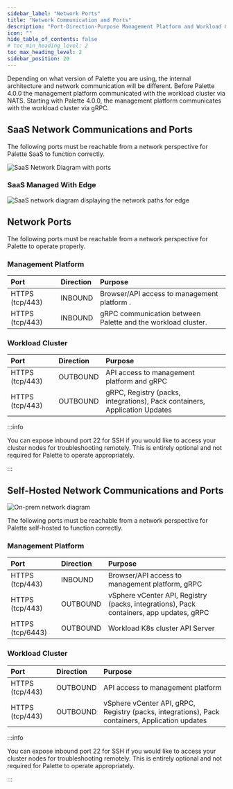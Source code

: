 ```yaml
---
sidebar_label: "Network Ports"
title: "Network Communication and Ports"
description: "Port-Direction-Purpose Management Platform and Workload Clusters"
icon: ""
hide_table_of_contents: false
# toc_min_heading_level: 2
toc_max_heading_level: 2
sidebar_position: 20
---
```


Depending on what version of Palette you are using, the internal architecture and network communication will be
different. Before Palette 4.0.0 the management platform communicated with the workload cluster via NATS. Starting with
Palette 4.0.0, the management platform communicates with the workload cluster via gRPC.

## SaaS Network Communications and Ports

The following ports must be reachable from a network perspective for Palette SaaS to function correctly.

![SaaS Network Diagram with ports](/architecture_networking-ports_saas-network-diagram-grpc.webp "title=SaaS Network Diagram with ports")

### SaaS Managed With Edge

![SaaS network diagram displaying the network paths for edge](/architecture_networking-ports_saas-network-diagram-edge-grpc.webp)

## Network Ports

The following ports must be reachable from a network perspective for Palette to operate properly.

### Management Platform

| Port            | Direction | Purpose                                                      |
| :-------------- | :-------- | :----------------------------------------------------------- |
| HTTPS (tcp/443) | INBOUND   | Browser/API access to management platform .                  |
| HTTPS (tcp/443) | INBOUND   | gRPC communication between Palette and the workload cluster. |

### Workload Cluster

| Port            | Direction | Purpose                                                                    |
| :-------------- | :-------- | :------------------------------------------------------------------------- |
| HTTPS (tcp/443) | OUTBOUND  | API access to management platform and gRPC                                 |
| HTTPS (tcp/443) | OUTBOUND  | gRPC, Registry (packs, integrations), Pack containers, Application Updates |

:::info

You can expose inbound port 22 for SSH if you would like to access your cluster nodes for troubleshooting remotely. This
is entirely optional and not required for Palette to operate appropriately.

:::

## Self-Hosted Network Communications and Ports

![On-prem network diagram](/architecture_networking-ports_on_prem_network-diagram-grpc.webp)

The following ports must be reachable from a network perspective for Palette self-hosted to function correctly.

### Management Platform

| **Port**         | **Direction** | **Purpose**                                                                             |
| :--------------- | :------------ | :-------------------------------------------------------------------------------------- |
| HTTPS (tcp/443)  | INBOUND       | Browser/API access to management platform, gRPC                                         |
| HTTPS (tcp/443)  | OUTBOUND      | vSphere vCenter API, Registry (packs, integrations), Pack containers, app updates, gRPC |
| HTTPS (tcp/6443) | OUTBOUND      | Workload K8s cluster API Server                                                         |

### Workload Cluster

| **Port**        | **Direction** | **Purpose**                                                                                     |
| :-------------- | :------------ | :---------------------------------------------------------------------------------------------- |
| HTTPS (tcp/443) | OUTBOUND      | API access to management platform                                                               |
| HTTPS (tcp/443) | OUTBOUND      | vSphere vCenter API, gRPC, Registry (packs, integrations), Pack containers, Application updates |

:::info

You can expose inbound port 22 for SSH if you would like to access your cluster nodes for troubleshooting remotely. This
is entirely optional and not required for Palette to operate appropriately.

:::
